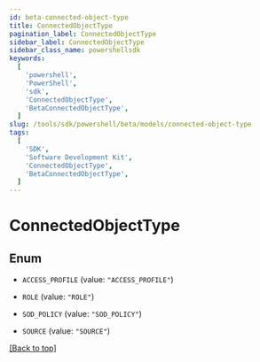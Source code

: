 ```yaml
---
id: beta-connected-object-type
title: ConnectedObjectType
pagination_label: ConnectedObjectType
sidebar_label: ConnectedObjectType
sidebar_class_name: powershellsdk
keywords:
  [
    'powershell',
    'PowerShell',
    'sdk',
    'ConnectedObjectType',
    'BetaConnectedObjectType',
  ]
slug: /tools/sdk/powershell/beta/models/connected-object-type
tags:
  [
    'SDK',
    'Software Development Kit',
    'ConnectedObjectType',
    'BetaConnectedObjectType',
  ]
---
```


# ConnectedObjectType

## Enum

- `ACCESS_PROFILE` (value: `"ACCESS_PROFILE"`)

- `ROLE` (value: `"ROLE"`)

- `SOD_POLICY` (value: `"SOD_POLICY"`)

- `SOURCE` (value: `"SOURCE"`)

[[Back to top]](#)
